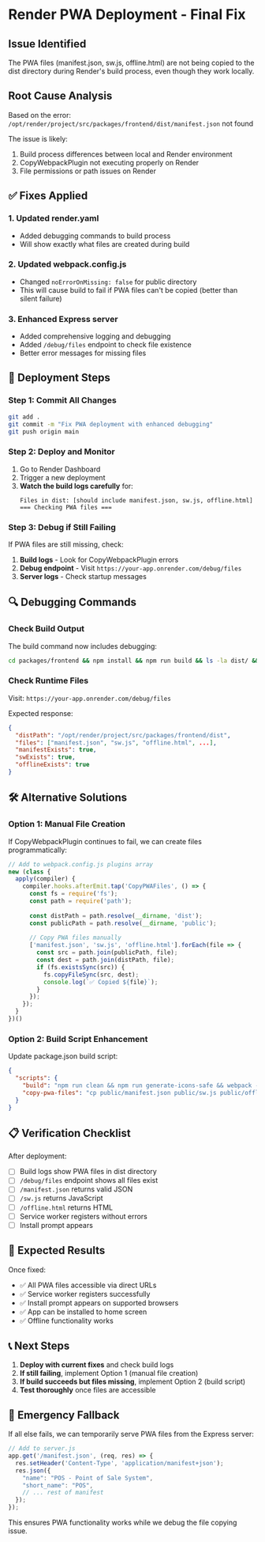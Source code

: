 # Render PWA Deployment - Final Fix

## Issue Identified
The PWA files (manifest.json, sw.js, offline.html) are not being copied to the dist directory during Render's build process, even though they work locally.

## Root Cause Analysis
Based on the error: `/opt/render/project/src/packages/frontend/dist/manifest.json` not found

The issue is likely:
1. Build process differences between local and Render environment
2. CopyWebpackPlugin not executing properly on Render
3. File permissions or path issues on Render

## ✅ Fixes Applied

### 1. Updated render.yaml
- Added debugging commands to build process
- Will show exactly what files are created during build

### 2. Updated webpack.config.js
- Changed `noErrorOnMissing: false` for public directory
- This will cause build to fail if PWA files can't be copied (better than silent failure)

### 3. Enhanced Express server
- Added comprehensive logging and debugging
- Added `/debug/files` endpoint to check file existence
- Better error messages for missing files

## 🚀 Deployment Steps

### Step 1: Commit All Changes
```bash
git add .
git commit -m "Fix PWA deployment with enhanced debugging"
git push origin main
```

### Step 2: Deploy and Monitor
1. Go to Render Dashboard
2. Trigger a new deployment
3. **Watch the build logs carefully** for:
   ```
   Files in dist: [should include manifest.json, sw.js, offline.html]
   === Checking PWA files ===
   ```

### Step 3: Debug if Still Failing
If PWA files are still missing, check:

1. **Build logs** - Look for CopyWebpackPlugin errors
2. **Debug endpoint** - Visit `https://your-app.onrender.com/debug/files`
3. **Server logs** - Check startup messages

## 🔍 Debugging Commands

### Check Build Output
The build command now includes debugging:
```bash
cd packages/frontend && npm install && npm run build && ls -la dist/ && echo "=== Checking PWA files ===" && ls -la dist/manifest.json dist/sw.js dist/offline.html || echo "PWA files missing"
```

### Check Runtime Files
Visit: `https://your-app.onrender.com/debug/files`

Expected response:
```json
{
  "distPath": "/opt/render/project/src/packages/frontend/dist",
  "files": ["manifest.json", "sw.js", "offline.html", ...],
  "manifestExists": true,
  "swExists": true,
  "offlineExists": true
}
```

## 🛠️ Alternative Solutions

### Option 1: Manual File Creation
If CopyWebpackPlugin continues to fail, we can create files programmatically:

```javascript
// Add to webpack.config.js plugins array
new (class {
  apply(compiler) {
    compiler.hooks.afterEmit.tap('CopyPWAFiles', () => {
      const fs = require('fs');
      const path = require('path');
      
      const distPath = path.resolve(__dirname, 'dist');
      const publicPath = path.resolve(__dirname, 'public');
      
      // Copy PWA files manually
      ['manifest.json', 'sw.js', 'offline.html'].forEach(file => {
        const src = path.join(publicPath, file);
        const dest = path.join(distPath, file);
        if (fs.existsSync(src)) {
          fs.copyFileSync(src, dest);
          console.log(`✅ Copied ${file}`);
        }
      });
    });
  }
})()
```

### Option 2: Build Script Enhancement
Update package.json build script:
```json
{
  "scripts": {
    "build": "npm run clean && npm run generate-icons-safe && webpack --mode production && npm run copy-pwa-files",
    "copy-pwa-files": "cp public/manifest.json public/sw.js public/offline.html dist/ && cp -r public/icons dist/"
  }
}
```

## 📋 Verification Checklist

After deployment:
- [ ] Build logs show PWA files in dist directory
- [ ] `/debug/files` endpoint shows all files exist
- [ ] `/manifest.json` returns valid JSON
- [ ] `/sw.js` returns JavaScript
- [ ] `/offline.html` returns HTML
- [ ] Service worker registers without errors
- [ ] Install prompt appears

## 🎯 Expected Results

Once fixed:
- ✅ All PWA files accessible via direct URLs
- ✅ Service worker registers successfully
- ✅ Install prompt appears on supported browsers
- ✅ App can be installed to home screen
- ✅ Offline functionality works

## 📞 Next Steps

1. **Deploy with current fixes** and check build logs
2. **If still failing**, implement Option 1 (manual file creation)
3. **If build succeeds but files missing**, implement Option 2 (build script)
4. **Test thoroughly** once files are accessible

## 🔧 Emergency Fallback

If all else fails, we can temporarily serve PWA files from the Express server:

```javascript
// Add to server.js
app.get('/manifest.json', (req, res) => {
  res.setHeader('Content-Type', 'application/manifest+json');
  res.json({
    "name": "POS - Point of Sale System",
    "short_name": "POS",
    // ... rest of manifest
  });
});
```

This ensures PWA functionality works while we debug the file copying issue.
